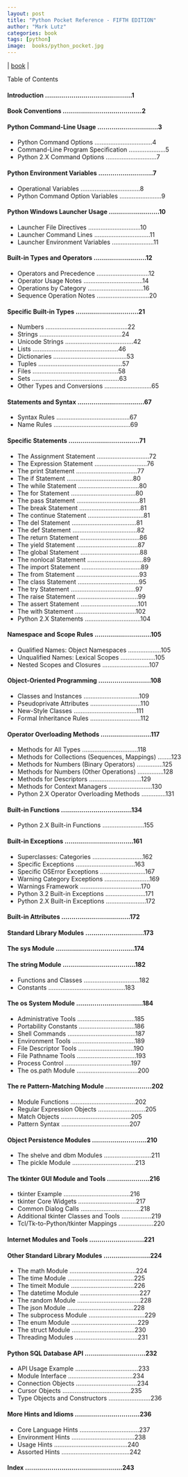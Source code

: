 ```yaml
---
layout: post
title: "Python Pocket Reference - FIFTH EDITION"
author: "Mark Lutz"
categories: book
tags: [python]
image:  books/python_pocket.jpg
---
```


|
[book](https://www.amazon.com.br/Python-Pocket-Reference-Mark-Lutz/dp/1449357016)
|

Table of Contents

#### Introduction ...........................................1

#### Book Conventions .......................................2

#### Python Command-Line Usage ..............................3
- Python Command Options .................................4
- Command-Line Program Specification .....................5
- Python 2.X Command Options .............................7

#### Python Environment Variables ...........................7
- Operational Variables ..................................8
- Python Command Option Variables ........................9

#### Python Windows Launcher Usage .........................10
- Launcher File Directives ..............................10
- Launcher Command Lines ................................11
- Launcher Environment Variables ........................11

#### Built-in Types and Operators ..........................12
- Operators and Precedence ..............................12
- Operator Usage Notes ..................................14
- Operations by Category ................................16
- Sequence Operation Notes ..............................20

#### Specific Built-in Types ...............................21
- Numbers ...............................................22
- Strings ...............................................24
- Unicode Strings .......................................42
- Lists .................................................46
- Dictionaries ..........................................53
- Tuples ................................................57
- Files .................................................58
- Sets ..................................................63
- Other Types and Conversions ...........................65

#### Statements and Syntax .................................67
- Syntax Rules ..........................................67
- Name Rules ............................................69

#### Specific Statements ...................................71
- The Assignment Statement ..............................72
- The Expression Statement ..............................76
- The print Statement ...................................77
- The if Statement ......................................80
- The while Statement ...................................80
- The for Statement .....................................80
- The pass Statement ....................................81
- The break Statement ...................................81
- The continue Statement ................................81
- The del Statement .....................................81
- The def Statement .....................................82
- The return Statement ..................................86
- The yield Statement ...................................87
- The global Statement ..................................88
- The nonlocal Statement ................................89
- The import Statement ..................................89
- The from Statement ....................................93
- The class Statement ...................................95
- The try Statement .....................................97
- The raise Statement ...................................99
- The assert Statement .................................101
- The with Statement ...................................102
- Python 2.X Statements ................................104

#### Namespace and Scope Rules ............................105
- Qualified Names: Object Namespaces ...................105
- Unqualified Names: Lexical Scopes ....................105
- Nested Scopes and Closures ...........................107

#### Object-Oriented Programming ..........................108
- Classes and Instances ................................109
- Pseudoprivate Attributes .............................110
- New-Style Classes ....................................111
- Formal Inheritance Rules .............................112

#### Operator Overloading Methods .........................117
- Methods for All Types ................................118
- Methods for Collections (Sequences, Mappings) ........123
- Methods for Numbers (Binary Operators) ...............125
- Methods for Numbers (Other Operations) ...............128
- Methods for Descriptors ..............................129
- Methods for Context Managers .........................130
- Python 2.X Operator Overloading Methods ..............131

#### Built-in Functions ...................................134
- Python 2.X Built-in Functions ........................155

#### Built-in Exceptions ..................................161
- Superclasses: Categories .............................162
- Specific Exceptions ..................................163
- Specific OSError Exceptions ..........................167
- Warning Category Exceptions ..........................169
- Warnings Framework ...................................170
- Python 3.2 Built-in Exceptions .......................171
- Python 2.X Built-in Exceptions .......................172

#### Built-in Attributes ..................................172

#### Standard Library Modules .............................173

#### The sys Module .......................................174

#### The string Module ....................................182
- Functions and Classes ................................182
- Constants ............................................183

#### The os System Module .................................184
- Administrative Tools .................................185
- Portability Constants ................................186
- Shell Commands .......................................187
- Environment Tools ....................................189
- File Descriptor Tools ................................190
- File Pathname Tools ..................................193
- Process Control ......................................197
- The os.path Module ...................................200

#### The re Pattern-Matching Module .......................202
- Module Functions .....................................202
- Regular Expression Objects ...........................205
- Match Objects ........................................205
- Pattern Syntax .......................................207

#### Object Persistence Modules ...........................210
- The shelve and dbm Modules ...........................211
- The pickle Module ....................................213

#### The tkinter GUI Module and Tools .....................216
- tkinter Example ......................................216
- tkinter Core Widgets .................................217
- Common Dialog Calls ..................................218
- Additional tkinter Classes and Tools .................219
- Tcl/Tk-to-Python/tkinter Mappings ....................220

#### Internet Modules and Tools ...........................221

#### Other Standard Library Modules .......................224
- The math Module ......................................224
- The time Module ......................................225
- The timeit Module ....................................226
- The datetime Module ..................................227
- The random Module ....................................228
- The json Module ......................................228
- The subprocess Module ................................229
- The enum Module ......................................229
- The struct Module ....................................230
- Threading Modules ....................................231

#### Python SQL Database API ..............................232
- API Usage Example ....................................233
- Module Interface .....................................234
- Connection Objects ...................................234
- Cursor Objects .......................................235
- Type Objects and Constructors ........................236

#### More Hints and Idioms ................................236
- Core Language Hints ..................................237
- Environment Hints ....................................238
- Usage Hints ..........................................240
- Assorted Hints .......................................242

#### Index ................................................243
